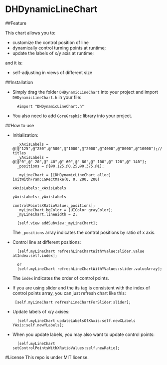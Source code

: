 # DHDynamicLineChart

##Feature

This chart allows you to:
* customize the control position of line
* dynamically control turning points at runtime;
* update the labels of x/y axis at runtime;<br>

and it is:
* self-adjusting in views of different size

##Installation

* Simply drag the folder `DHDynamicLineChart` into your project and import `DHDynamicLineChart.h` in your file:

        #import "DHDynamicLineChart.h"

* You also need to add `CoreGraphic` library into your project. 

##How to use

* Initialization:
    
        _xAxisLabels = @[@"125",@"250",@"500",@"1000",@"2000",@"4000",@"8000",@"10000"];//Label titles
        _yAxisLabels = @[@"0",@"-20",@"-40",@"-60",@"-80",@"-100",@"-120",@"-140"];
        _positions = @[@0.125,@0.25,@0.375,@1];
        
        _myLineChart = [[DHDynamicLineChart alloc] initWithFram:CGRectMake(0, 0, 200, 200)
                                                    xAxisLabels:_xAxisLabels
                                                    yAxisLabels:_yAxisLabels
                                       controlPointsXRatioValue:_positions];
        _myLineChart.bgColor = [UIColor grayColor];
        _myLineChart.lineWidth = 2;
                                       
        [self.view addSubview:_myLineChart];

  The `_positions` array indicates the control positions by ratio of x axis.

* Control line at different positions:

        [self.myLineChart refreshLineChartWithYValue:slider.value atIndex:self.index];
        
        or
        [self.myLineChart refreshLineChartWithYValues:slider.valueArray];

  The `index` indicates the order of control points.
  
* If you are using slider and the its tag is consistent with the index of control points array, you can just refresh chart like this:

       [self.myLineChart refreshLineChartForSlider:slider];

* Update labels of x/y axises:

        [self.myLineChart updateLabelsOfXAxis:self.newXLabels  YAxis:self.newYLabels];

* When you update labels, you may also want to update control points:

        [self.myLineChart setControlPointsWithXRatioValues:self.newRatio];

#License
This repo is under MIT license.

